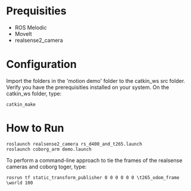 # Prequisities

* ROS Melodic
* MoveIt
* realsense2_camera

# Configuration

Import the folders in the 'motion demo' folder to the catkin_ws src folder. Verify you have the prerequisities installed on your system. On the catkin_ws folder, type:

~~~
catkin_make
~~~

# How to Run

~~~
roslaunch realsense2_camera rs_d400_and_t265.launch
roslaunch coborg_arm demo.launch
~~~

To perform a command-line approach to tie the frames of the realsense cameras and coborg toger, type:

~~~
rosrun tf static_transform_publisher 0 0 0 0 0 0 \t265_odom_frame \world 100
~~~